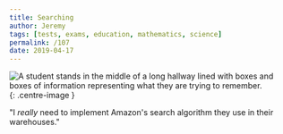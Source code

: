 ```yaml
---
title: Searching
author: Jeremy
tags: [tests, exams, education, mathematics, science]
permalink: /107
date: 2019-04-17
---
```


![A student stands in the middle of a long hallway lined with boxes and boxes of information representing what they are trying to remember.](https://res.cloudinary.com/dh3hm8pb7/image/upload/c_scale,q_auto:best/v1535842782/Handwaving/Published/Searching.png){: .centre-image }

"I *really* need to implement Amazon's search algorithm they use in their warehouses."
